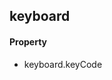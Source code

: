 <link rel="stylesheet" href="../../css/doc.css"></link>

## keyboard

#### Property

* keyboard.keyCode
